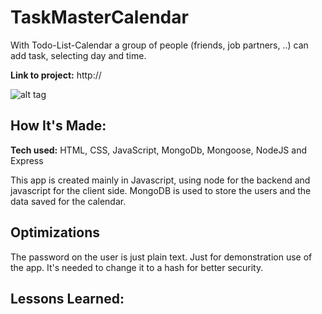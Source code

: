 # TaskMasterCalendar

With Todo-List-Calendar a group of people (friends, job partners, ..) can add task, selecting day and time.

**Link to project:** http://

![alt tag](http://)

## How It's Made:

**Tech used:** HTML, CSS, JavaScript, MongoDb, Mongoose, NodeJS and Express

This app is created mainly in Javascript, using node for the backend and javascript for the client side. MongoDB is used to store the users and the data saved for the calendar.

## Optimizations

The password on the user is just plain text. Just for demonstration use of the app. It's needed to change it to a hash for better security.

## Lessons Learned:
